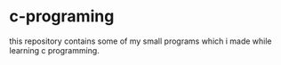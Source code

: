 # c-programing
this repository contains some of my small programs which i made while learning c programming.
